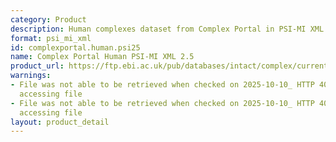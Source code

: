 ```yaml
---
category: Product
description: Human complexes dataset from Complex Portal in PSI-MI XML 2.5 format
format: psi_mi_xml
id: complexportal.human.psi25
name: Complex Portal Human PSI-MI XML 2.5
product_url: https://ftp.ebi.ac.uk/pub/databases/intact/complex/current/psi25/homo_sapiens.xml
warnings:
- File was not able to be retrieved when checked on 2025-10-10_ HTTP 404 error when
  accessing file
- File was not able to be retrieved when checked on 2025-10-10_ HTTP 404 error when
  accessing file
layout: product_detail
---
```

